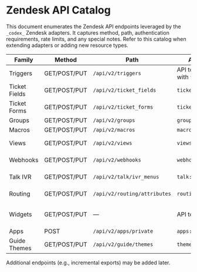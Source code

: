 # Zendesk API Catalog

This document enumerates the Zendesk API endpoints leveraged by the
`_codex_` Zendesk adapters. It captures method, path, authentication
requirements, rate limits, and any special notes. Refer to this
catalog when extending adapters or adding new resource types.

| Family | Method | Path | Auth/Scope | Notes |
|-------|--------|------|-----------|------|
| Triggers | GET/POST/PUT | `/api/v2/triggers` | API token or OAuth with `triggers:write` | Manage triggers (list/create/update/delete/reorder) |
| Ticket Fields | GET/POST/PUT | `/api/v2/ticket_fields` | `ticket_fields:write` | Manage ticket fields |
| Ticket Forms | GET/POST/PUT | `/api/v2/ticket_forms` | `ticket_forms:write` | Manage forms and field assignments |
| Groups | GET/POST/PUT | `/api/v2/groups` | `groups:write` | Manage groups and memberships |
| Macros | GET/POST/PUT | `/api/v2/macros` | `macros:write` | Manage reusable macro actions |
| Views | GET/POST/PUT | `/api/v2/views` | `views:write` | Manage views and sorting/filtering definitions |
| Webhooks | GET/POST/PUT | `/api/v2/webhooks` | `webhooks:write` | Create/update webhooks and subscriptions |
| Talk IVR | GET/POST/PUT | `/api/v2/talk/ivr_menus` | `talk:write` | Manage IVR menus, greetings, routes |
| Routing | GET/POST/PUT | `/api/v2/routing/attributes` | `routing:write` | Manage attributes, skills, agent assignments, ticket policies |
| Widgets | GET/POST/PUT | — | API token | Manage Classic/Messaging widget snippets and settings (JSON) |
| Apps | POST | `/api/v2/apps/private` | `apps:write` | Upload and update private apps |
| Guide Themes | GET/POST/PUT | `/api/v2/guide/themes` | `themes:write` | Manage Guide themes and publications |

Additional endpoints (e.g., incremental exports) may be added later.
